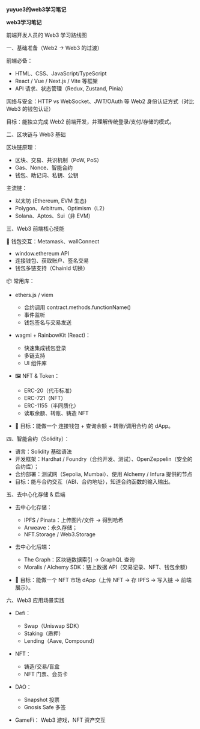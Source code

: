 **yuyue3的web3学习笔记**

**web3学习笔记**

前端开发人员的 Web3 学习路线图

一、基础准备（Web2 → Web3 的过渡）

前端必备：
- HTML、CSS、JavaScript/TypeScript
- React / Vue / Next.js / Vite 等框架
- API 请求、状态管理（Redux, Zustand, Pinia）

网络与安全：HTTP vs WebSocket、JWT/OAuth 等 Web2 身份认证方式（对比 Web3 的钱包认证）

目标：能独立完成 Web2 前端开发，并理解传统登录/支付/存储的模式。

二、区块链与 Web3 基础

区块链原理：
- 区块、交易、共识机制（PoW, PoS）
- Gas、Nonce、智能合约
- 钱包、助记词、私钥、公钥

主流链：
- 以太坊 (Ethereum, EVM 生态)
- Polygon、Arbitrum、Optimism（L2）
- Solana、Aptos、Sui（非 EVM）

三、Web3 前端核心技能

🦊 钱包交互：Metamask、wallConnect
- window.ethereum API
- 连接钱包、获取账户、签名交易
- 钱包多链支持（ChainId 切换）

📦 常用库：
- ethers.js / viem
   - 合约调用 contract.methods.functionName()
   - 事件监听
   - 钱包签名与交易发送
 
- wagmi + RainbowKit (React)：
   - 快速集成钱包登录
   - 多链支持
   - UI 组件库
 
- 🖼 NFT & Token：
   - ERC-20（代币标准）
   - ERC-721（NFT）
   - ERC-1155（半同质化）
   - 读取余额、转账、铸造 NFT
 
- 📌 目标：能做一个 连接钱包 + 查询余额 + 转账/调用合约 的 dApp。

四、智能合约（Solidity）：
- 语言：Solidity 基础语法
- 开发框架：Hardhat / Foundry（合约开发、测试）、OpenZeppelin（安全的合约库）；
- 合约部署：测试网（Sepolia, Mumbai）、使用 Alchemy / Infura 提供的节点
- 目标：能与合约交互（ABI、合约地址），知道合约函数的输入输出。

五、去中心化存储 & 后端
- 去中心化存储：
   - IPFS / Pinata：上传图片/文件 → 得到哈希
   - Arweave：永久存储；
   - NFT.Storage / Web3.Storage
 
- 去中心化后端：
   - The Graph：区块链数据索引 → GraphQL 查询
   - Moralis / Alchemy SDK：链上数据 API（交易记录、NFT、钱包余额）
 
- 📌 目标：能做一个 NFT 市场 dApp（上传 NFT → 存 IPFS → 写入链 → 前端展示）。

六、Web3 应用场景实践
- Defi：
   - Swap（Uniswap SDK）
   - Staking（质押）
   - Lending（Aave, Compound）
 
- NFT：
   - 铸造/交易/盲盒
   - NFT 门票、会员卡
 
- DAO：
   - Snapshot 投票
   - Gnosis Safe 多签
 
- GameFi： Web3 游戏，NFT 资产交互



